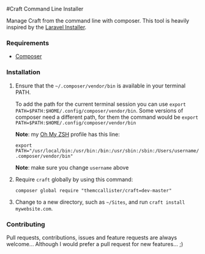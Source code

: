 #Craft Command Line Installer

Manage Craft from the command line with composer. This tool is heavily inspired by the [Laravel Installer](http://laravel.com/docs/4.2/installation#install-laravel).

### Requirements

- [Composer](https://getcomposer.org)

### Installation

1. Ensure that the `~/.composer/vendor/bin` is available in your terminal PATH.

	To add the path for the current terminal session you can use `export PATH=$PATH:$HOME/.config/composer/vendor/bin`. Some versions of composer need a different path, for them the command would be `export PATH=$PATH:$HOME/.config/composer/vendor/bin`

	**Note**: my [Oh My ZSH](http://ohmyz.sh) profile has this line:

	`export PATH="/usr/local/bin:/usr/bin:/bin:/usr/sbin:/sbin:/Users/username/.composer/vendor/bin"`

	**Note**: make sure you change `username` above

2. Require `craft` globally by using this command:

	`composer global require "themccallister/craft=dev-master"`

3. Change to a new directory, such as `~/Sites`, and run `craft install mywebsite.com`.

### Contributing

Pull requests, contributions, issues and feature requests are always welcome... Although I would prefer a pull request for new features... ;)
